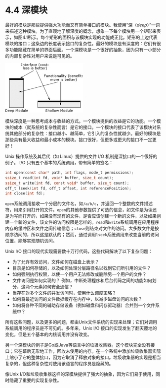 # 4.4 深模块

最好的模块是那些提供强大功能而又有简单接口的模块。我使用“深（_deep_）”一词来描述这种模块。为了直观地了解深度的概念，想象一下每个模块用一个矩形来表示，如图4.1所示。每个矩形的面积与该模块实现的功能成正比。矩形的上边代表模块的接口；这条边的长度表示接口的复杂性。最好的模块是有深度的：它们有很多功能隐藏在简单的界面后面。一个深模块是一个很好的抽象，因为只有一小部分的内部复杂性对用户来说是可见的。

![图4.1: 深模块和浅模块。最好的模块是深的：它们允许通过一个简单的接口访问大量的功能。浅模块是指具有相对复杂的接口，但功能不多：它没有隐藏太多的复杂性。](<../.gitbook/assets/image (4) (1).png>)

模块深度是一种思考成本与收益的方式。一个模块提供的收益是它的功能。一个模块的成本（就系统的复杂性而言）是它的接口。一个模块的接口代表了该模块对系统其他部分的复杂性：接口越小、越简单，它引入的复杂性就越少。最好的模块是那些具有最大收益和最小成本的模块。接口很好，但更多或更大的接口不一定更好！

Unix 操作系统及其后代（如 Linux）提供的文件 I/O 机制是深接口的一个很好的例子。 I/O 只有五个基本的系统调用，带有简单的签名：

```c
int open(const char* path, int flags, mode_t permissions); 
ssize_t read(int fd, void* buffer, size_t count); 
ssize_t write(int fd, const void* buffer, size_t count); 
off_t lseek(int fd, off_t offset, int referencePosition); 
int close(int fd);
```

`open`系统调用接收一个分层的文件名，如`/a/b/c`，并返回一个整数的文件描述符，用来引用打开的文件。`open`的其他参数提供了可选的信息，如文件是为读还是为写而打开的，如果没有现有的文件，是否应该创建一个新的文件，以及如果创建一个新的文件，该文件的访问权限是怎样的。`read`和`write`系统调用在应用程序内存的缓冲区和文件之间传输信息；`close`则结束对文件的访问。大多数文件是按顺序访问的，所以这是默认的；然而，通过调用`lseek`系统调用来改变当前的访问位置，能够实现随机访问。

Unix I/O 接口的现代实现需要数十万行代码，这些代码解决了以下复杂问题：

* 为了允许有效访问，文件如何在磁盘上表示？
* 目录是如何存储的，以及如何处理分层路径名以找到它们所引用的文件？
* 如何强制执行权限，以使一个用户无法修改或删除另一个用户的文件？
* 文件访问是如何实现的？ 例如，中断处理程序和后台代码之间的功能如何划分，这两个元素如何安全通信？
* 当存在对多个文件的并发访问时，使用什么调度策略？
* 如何将最近访问的文件数据缓存在内存中，以减少磁盘访问的次数？
* 如何将各种不同的辅助存储设备（例如磁盘和闪存驱动器）合并到一个文件系统中？

所有这些问题，以及更多的问题，都由Unix文件系统的实现来处理；它们对调用系统调用的程序员是不可见的。多年来，Unix I/O 接口的实现发生了翻天覆地的变化，但是五个基本的内核调用并没有改变。

另一个深模块的例子是Go或Java等语言中的垃圾收集器。这个模块完全没有接口；它在幕后无形地工作，回收未使用的内存。在一个系统中添加垃圾收集器实际上缩小了它的整体接口，因为它取消了释放对象的接口。垃圾收集器的实现是相当复杂的，但这种复杂性对使用该语言的程序员是隐藏的。

像Unix I/O和垃圾收集器这样的深模块提供了强大的抽象，因为它们易于使用，同时隐藏了重要的实现复杂性。&#x20;
